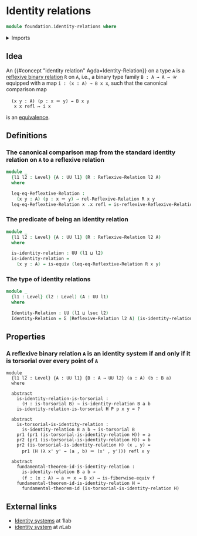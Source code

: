 # Identity relations

```agda
module foundation.identity-relations where
```

<details><summary>Imports</summary>

```agda
open import foundation.action-on-identifications-functions
open import foundation.binary-relations
open import foundation.dependent-pair-types
open import foundation.fundamental-theorem-of-identity-types
open import foundation.reflexive-relations
open import foundation.universe-levels

open import foundation-core.contractible-types
open import foundation-core.equivalences
open import foundation-core.families-of-equivalences
open import foundation-core.identity-types
open import foundation-core.propositions
open import foundation-core.sections
open import foundation-core.torsorial-type-families
open import foundation-core.transport-along-identifications
```

</details>

## Idea

An {{#concept "identity relation" Agda=Identity-Relation}} on a type `A` is a
[reflexive binary relation](foundation.reflexive-relations.md) `R` on `A`, i.e.,
a binary type family `B : A → A → 𝒰` equipped with a map `i : (x : A) → B x x`,
such that the canonical comparison map

```text
  (x y : A) (p : x ＝ y) → B x y
   x x refl ↦ i x
```

is an [equivalence](foundation-core.equivalences.md).

## Definitions

### The canonical comparison map from the standard identity relation on `A` to a reflexive relation

```agda
module _
  {l1 l2 : Level} {A : UU l1} (R : Reflexive-Relation l2 A)
  where

  leq-eq-Reflextive-Relation :
    (x y : A) (p : x ＝ y) → rel-Reflexive-Relation R x y
  leq-eq-Reflextive-Relation x .x refl = is-reflexive-Reflexive-Relation R x
```

### The predicate of being an identity relation

```agda
module _
  {l1 l2 : Level} {A : UU l1} (R : Reflexive-Relation l2 A)
  where

  is-identity-relation : UU (l1 ⊔ l2)
  is-identity-relation =
    (x y : A) → is-equiv (leq-eq-Reflextive-Relation R x y)
```

### The type of identity relations

```agda
module _
  {l1 : Level} (l2 : Level) (A : UU l1)
  where

  Identity-Relation : UU (l1 ⊔ lsuc l2)
  Identity-Relation = Σ (Reflexive-Relation l2 A) (is-identity-relation)
```

## Properties

### A reflexive binary relation `A` is an identity system if and only if it is torsorial over every point of `A`

```text
module _
  {l1 l2 : Level} {A : UU l1} {B : A → UU l2} (a : A) (b : B a)
  where

  abstract
    is-identity-relation-is-torsorial :
      (H : is-torsorial B) → is-identity-relation B a b
    is-identity-relation-is-torsorial H P p x y = ?

  abstract
    is-torsorial-is-identity-relation :
      is-identity-relation B a b → is-torsorial B
    pr1 (pr1 (is-torsorial-is-identity-relation H)) = a
    pr2 (pr1 (is-torsorial-is-identity-relation H)) = b
    pr2 (is-torsorial-is-identity-relation H) (x , y) =
      pr1 (H (λ x' y' → (a , b) ＝ (x' , y'))) refl x y

  abstract
    fundamental-theorem-id-is-identity-relation :
      is-identity-relation B a b →
      (f : (x : A) → a ＝ x → B x) → is-fiberwise-equiv f
    fundamental-theorem-id-is-identity-relation H =
      fundamental-theorem-id (is-torsorial-is-identity-relation H)
```

## External links

- [Identity systems](https://1lab.dev/1Lab.Path.IdentitySystem.html) at 1lab
- [identity system](https://ncatlab.org/nlab/show/identity+system) at $n$Lab
